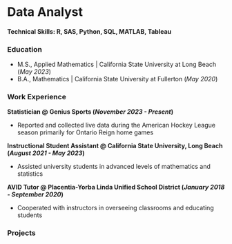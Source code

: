 # Data Analyst

#### Technical Skills: R, SAS, Python, SQL, MATLAB, Tableau

### Education	       		
- M.S., Applied Mathematics	| California State University at Long Beach (_May 2023_)	 			
- B.A., Mathematics | California State University at Fullerton (_May 2020_)

### Work Experience
**Statistician @ Genius Sports (_November 2023 - Present_)**
- Reported and collected live data during the American Hockey League season primarily for Ontario Reign home games

**Instructional Student Assistant @ California State University, Long Beach (_August 2021 - May 2023_)**
- Assisted university students in advanced levels of mathematics and statistics

**AVID Tutor @ Placentia-Yorba Linda Unified School District (_January 2018 - September 2020_)**
- Cooperated with instructors in overseeing classrooms and educating students

### Projects


